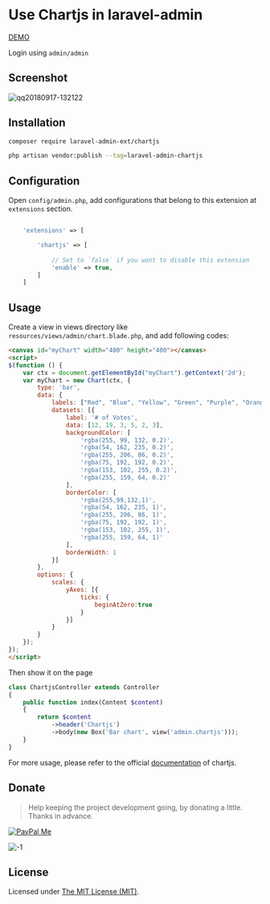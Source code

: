 Use Chartjs in laravel-admin
======

[DEMO](http://demo.laravel-admin.org/chartjs)

Login using `admin/admin`

## Screenshot

![qq20180917-132122](https://user-images.githubusercontent.com/1479100/45607189-2b018b80-ba7d-11e8-845e-d7ab810bc07f.png)

## Installation

```bash
composer require laravel-admin-ext/chartjs

php artisan vendor:publish --tag=laravel-admin-chartjs
```

## Configuration

Open `config/admin.php`, add configurations that belong to this extension at `extensions` section.

```php

    'extensions' => [

        'chartjs' => [
        
            // Set to `false` if you want to disable this extension
            'enable' => true,
        ]
    ]

```

## Usage

Create a view in views directory like `resources/views/admin/chart.blade.php`, and add following codes:
```html
<canvas id="myChart" width="400" height="400"></canvas>
<script>
$(function () {
    var ctx = document.getElementById("myChart").getContext('2d');
    var myChart = new Chart(ctx, {
        type: 'bar',
        data: {
            labels: ["Red", "Blue", "Yellow", "Green", "Purple", "Orange"],
            datasets: [{
                label: '# of Votes',
                data: [12, 19, 3, 5, 2, 3],
                backgroundColor: [
                    'rgba(255, 99, 132, 0.2)',
                    'rgba(54, 162, 235, 0.2)',
                    'rgba(255, 206, 86, 0.2)',
                    'rgba(75, 192, 192, 0.2)',
                    'rgba(153, 102, 255, 0.2)',
                    'rgba(255, 159, 64, 0.2)'
                ],
                borderColor: [
                    'rgba(255,99,132,1)',
                    'rgba(54, 162, 235, 1)',
                    'rgba(255, 206, 86, 1)',
                    'rgba(75, 192, 192, 1)',
                    'rgba(153, 102, 255, 1)',
                    'rgba(255, 159, 64, 1)'
                ],
                borderWidth: 1
            }]
        },
        options: {
            scales: {
                yAxes: [{
                    ticks: {
                        beginAtZero:true
                    }
                }]
            }
        }
    });
});
</script>

```

Then show it on the page

```php
class ChartjsController extends Controller
{
    public function index(Content $content)
    {
        return $content
            ->header('Chartjs')
            ->body(new Box('Bar chart', view('admin.chartjs')));
    }
}
```

For more usage, please refer to the official [documentation](http://www.chartjs.org/) of chartjs.

## Donate

> Help keeping the project development going, by donating a little. Thanks in advance.

[![PayPal Me](https://img.shields.io/badge/Donate-PayPal-green.svg)](https://www.paypal.me/zousong)

![-1](https://cloud.githubusercontent.com/assets/1479100/23287423/45c68202-fa78-11e6-8125-3e365101a313.jpg)

License
------------
Licensed under [The MIT License (MIT)](LICENSE).
